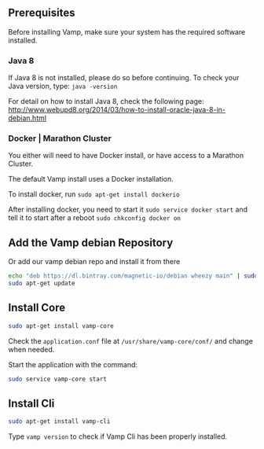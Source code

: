 ## Prerequisites

Before installing Vamp, make sure your system has the required software installed.

### Java 8
If Java 8 is not installed, please do so before continuing.
To check your Java version, type: `java -version`

For detail on how to install Java 8, check the following page: http://www.webupd8.org/2014/03/how-to-install-oracle-java-8-in-debian.html

### Docker | Marathon Cluster

You either will need to have Docker install, or have access to a Marathon Cluster.

The default Vamp install uses a Docker installation.

To install docker, run `sudo apt-get install dockerio`

After installing docker, you need to start it `sudo service docker start` and tell it to start after a reboot `sudo chkconfig docker on`


## Add the Vamp debian Repository

Or add our vamp debian repo and install it from there
```bash
echo "deb https://dl.bintray.com/magnetic-io/debian wheezy main" | sudo tee -a /etc/apt/sources.list
sudo apt-get update
```


## Install Core

```bash
sudo apt-get install vamp-core
```

Check the `application.conf` file at `/usr/share/vamp-core/conf/` and change when needed.

Start the application with the command:

```bash
sudo service vamp-core start
```


## Install Cli

```bash
sudo apt-get install vamp-cli
```

Type `vamp version` to check if Vamp Cli has been properly installed.